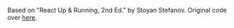 Based on "React Up & Running, 2nd Ed." by Stoyan Stefanov.
Original code over [here](https://github.com/stoyan/reactbook2/).
